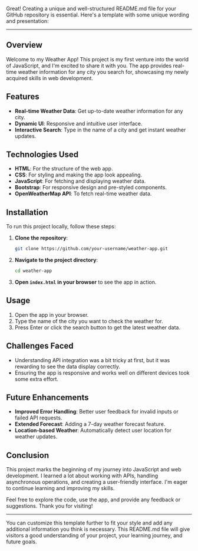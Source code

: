 Great! Creating a unique and well-structured README.md file for your GitHub repository is essential. Here's a template with some unique wording and presentation:

---

## Overview

Welcome to my Weather App! This project is my first venture into the world of JavaScript, and I'm excited to share it with you. The app provides real-time weather information for any city you search for, showcasing my newly acquired skills in web development.

## Features

- **Real-time Weather Data**: Get up-to-date weather information for any city.
- **Dynamic UI**: Responsive and intuitive user interface.
- **Interactive Search**: Type in the name of a city and get instant weather updates.

## Technologies Used

- **HTML**: For the structure of the web app.
- **CSS**: For styling and making the app look appealing.
- **JavaScript**: For fetching and displaying weather data.
- **Bootstrap**: For responsive design and pre-styled components.
- **OpenWeatherMap API**: To fetch real-time weather data.

## Installation

To run this project locally, follow these steps:

1. **Clone the repository**:
   ```bash
   git clone https://github.com/your-username/weather-app.git
   ```
2. **Navigate to the project directory**:
   ```bash
   cd weather-app
   ```
3. **Open `index.html` in your browser** to see the app in action.

## Usage

1. Open the app in your browser.
2. Type the name of the city you want to check the weather for.
3. Press Enter or click the search button to get the latest weather data.

## Challenges Faced

- Understanding API integration was a bit tricky at first, but it was rewarding to see the data display correctly.
- Ensuring the app is responsive and works well on different devices took some extra effort.

## Future Enhancements

- **Improved Error Handling**: Better user feedback for invalid inputs or failed API requests.
- **Extended Forecast**: Adding a 7-day weather forecast feature.
- **Location-based Weather**: Automatically detect user location for weather updates.

## Conclusion

This project marks the beginning of my journey into JavaScript and web development. I learned a lot about working with APIs, handling asynchronous operations, and creating a user-friendly interface. I'm eager to continue learning and improving my skills.

Feel free to explore the code, use the app, and provide any feedback or suggestions. Thank you for visiting!

---

You can customize this template further to fit your style and add any additional information you think is necessary. This README.md file will give visitors a good understanding of your project, your learning journey, and future goals.
